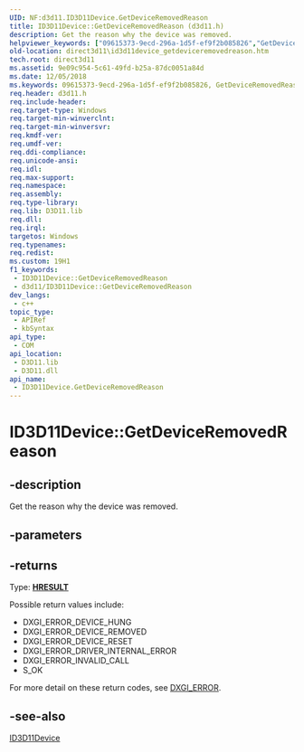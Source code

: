 ```yaml
---
UID: NF:d3d11.ID3D11Device.GetDeviceRemovedReason
title: ID3D11Device::GetDeviceRemovedReason (d3d11.h)
description: Get the reason why the device was removed.
helpviewer_keywords: ["09615373-9ecd-296a-1d5f-ef9f2b085826","GetDeviceRemovedReason","GetDeviceRemovedReason method [Direct3D 11]","GetDeviceRemovedReason method [Direct3D 11]","ID3D11Device interface","ID3D11Device interface [Direct3D 11]","GetDeviceRemovedReason method","ID3D11Device.GetDeviceRemovedReason","ID3D11Device::GetDeviceRemovedReason","d3d11/ID3D11Device::GetDeviceRemovedReason","direct3d11.id3d11device_getdeviceremovedreason"]
old-location: direct3d11\id3d11device_getdeviceremovedreason.htm
tech.root: direct3d11
ms.assetid: 9e09c954-5c61-49fd-b25a-87dc0051a84d
ms.date: 12/05/2018
ms.keywords: 09615373-9ecd-296a-1d5f-ef9f2b085826, GetDeviceRemovedReason, GetDeviceRemovedReason method [Direct3D 11], GetDeviceRemovedReason method [Direct3D 11],ID3D11Device interface, ID3D11Device interface [Direct3D 11],GetDeviceRemovedReason method, ID3D11Device.GetDeviceRemovedReason, ID3D11Device::GetDeviceRemovedReason, d3d11/ID3D11Device::GetDeviceRemovedReason, direct3d11.id3d11device_getdeviceremovedreason
req.header: d3d11.h
req.include-header: 
req.target-type: Windows
req.target-min-winverclnt: 
req.target-min-winversvr: 
req.kmdf-ver: 
req.umdf-ver: 
req.ddi-compliance: 
req.unicode-ansi: 
req.idl: 
req.max-support: 
req.namespace: 
req.assembly: 
req.type-library: 
req.lib: D3D11.lib
req.dll: 
req.irql: 
targetos: Windows
req.typenames: 
req.redist: 
ms.custom: 19H1
f1_keywords:
 - ID3D11Device::GetDeviceRemovedReason
 - d3d11/ID3D11Device::GetDeviceRemovedReason
dev_langs:
 - c++
topic_type:
 - APIRef
 - kbSyntax
api_type:
 - COM
api_location:
 - D3D11.lib
 - D3D11.dll
api_name:
 - ID3D11Device.GetDeviceRemovedReason
---
```


# ID3D11Device::GetDeviceRemovedReason


## -description

Get the reason why the device was removed.

## -parameters

## -returns

Type: <b><a href="/windows/win32/com/structure-of-com-error-codes">HRESULT</a></b>

Possible return values include: 



<ul>
<li>DXGI_ERROR_DEVICE_HUNG</li>
<li>DXGI_ERROR_DEVICE_REMOVED</li>
<li>DXGI_ERROR_DEVICE_RESET</li>
<li>DXGI_ERROR_DRIVER_INTERNAL_ERROR</li>
<li>DXGI_ERROR_INVALID_CALL</li>
<li>S_OK</li>
</ul>
For more detail on these return codes, see <a href="/windows/desktop/direct3ddxgi/dxgi-error">DXGI_ERROR</a>.

## -see-also

<a href="/windows/desktop/api/d3d11/nn-d3d11-id3d11device">ID3D11Device</a>